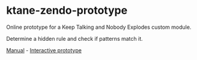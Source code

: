 # ktane-zendo-prototype

Online prototype for a Keep Talking and Nobody Explodes custom module.

Determine a hidden rule and check if patterns match it.

[Manual](https://ishanpm.github.io/ktane-zendo-prototype/Zendo.html) - [Interactive prototype](https://ishanpm.github.io/ktane-zendo-prototype/Zendo%20Interactive.html)
